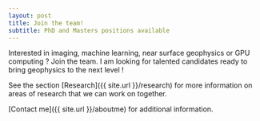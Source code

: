 ```yaml
---
layout: post
title: Join the team!
subtitle: PhD and Masters positions available
---
```


Interested in imaging, machine learning, near surface geophysics or GPU computing ? Join the team. I am looking for talented candidates ready to bring geophysics to the next level !

See the section [Research]({{ site.url }}/research) for more information on areas of research that we can work on together.

[Contact me]({{ site.url }}/aboutme) for additional information.


